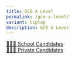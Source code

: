 ```yaml
---
title: GCE A Level
permalink: /gce-a-level/
variant: tiptap
description: GCE A Level
---
```

<p></p>
<div class="isomer-card-grid"><a rel="noopener noreferrer nofollow" href="/examinations/gce-a-level/sch-cddts" class="isomer-card"><div class="isomer-card-body"><div class="isomer-card-title">👨🏻‍🎓 School Candidates</div><div class="isomer-card-link"> </div></div></a>
<a rel="noopener noreferrer nofollow" href="/examinations/gce-a-level/pte-cddts" class="isomer-card">
<div class="isomer-card-body">
<div class="isomer-card-title">🙋🏻‍♀️ Private Candidates</div>
<div class="isomer-card-link"></div>
</div>
</a>
</div>
<p></p>